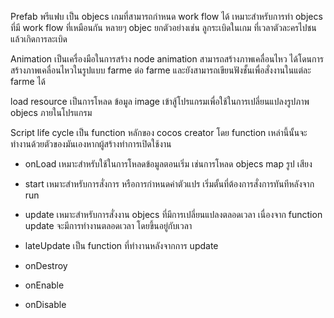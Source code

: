 Prefab พรีแฟบ
เป็น objecs เกมที่สามารถกำหนด work flow ได้ เหมาะสำหรับการทำ objecs ที่มี work flow ที่เหมือนกัน หลายๆ objec ยกตัวอย่างเช่น ลูกระเบิดในเกม ที่เวลาตัวละครไปชนแล้วเกิดการละเบิด 

Animation
เป็นเครื่องมือในการสร้าง node animation สามารถสร้างภาพเคลื่อนไหว ได้โดนการสร้างภาพเคลื่อนไหวในรูปแบบ farme ต่อ farme  และยังสามารถเขียนฟังชั้นเพื่อสั่งงานในแต่ละ farme ได้

load resource
เป็นการโหลด ข้อมูล image เข้าสู้โปรแกรมเพื่อใช้ในการเปลี่ยนแปลงรูปภาพ objecs ภายในโปรแกรม

Script life cycle
เป็น function หลักของ cocos creator โดย function เหล่านี้นั้นจะทำงานด้วยตัวของมันเองหากผู้สร้างทำการเปิดใช้งาน 

* onLoad เหมาะสำหรับใช้ในการโหลดข้อมูลตอนเริ่ม เช่นการโหลด objecs map รูป เสียง 

* start เหมาะสำหรับการสั่งการ หรือการกำหนดค่าตัวแปร เริ่มตั้นที่ต้องการสั่งการทันทีหลังจาก run

* update เหมาะสำหรับการสั่งงาน objecs ที่มีการเปลี่ยนแปลงตลอดเวลา เนื่องจาก function update จะมีการทำงานตลอดเวลา โดยขึ้นอยู่กับเวลา

* lateUpdate เป็น function ที่ทำงานหลังจากการ update

* onDestroy
* onEnable
* onDisable